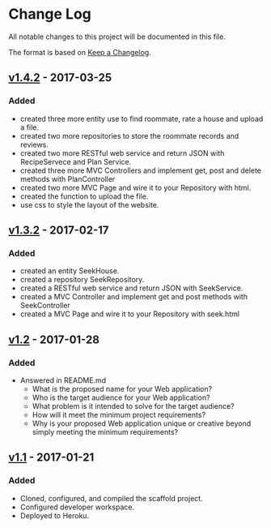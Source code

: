 # Change Log
All notable changes to this project will be documented in this file.

The format is based on [Keep a Changelog](http://keepachangelog.com/).

## [v1.4.2] - 2017-03-25
### Added
- created three more entity use to find roommate, rate a house and upload a file.
- created two more repositories to store the roommate records and reviews.
- created two more RESTful web service and return JSON with RecipeServece and Plan Service.
- created three more MVC Controllers and implement get, post and delete methods with PlanController
- created two more MVC Page and wire it to your Repository with html.
- created the function to upload the file.
- use css to style the layout of the website.

## [v1.3.2] - 2017-02-17
### Added
- created an entity SeekHouse.
- created a repository SeekRepository.
- created a RESTful web service and return JSON with SeekService.
- created a MVC Controller and implement get and post methods with SeekController
- created a MVC Page and wire it to your Repository with seek.html

## [v1.2] - 2017-01-28
### Added
- Answered in README.md
    - What is the proposed name for your Web application?
    - Who is the target audience for your Web application?
    - What problem is it intended to solve for the target audience?
    - How will it meet the minimum project requirements?
    - Why is your proposed Web application unique or creative beyond simply meeting the minimum requirements?

## [v1.1] - 2017-01-21
### Added
- Cloned, configured, and compiled the scaffold project.
- Configured developer workspace.
- Deployed to Heroku.

[v1.4.2]: https://github.com/infsci2560sp17/full-stack-web-ninazhang935/compare/v1.3.2...v1.4.2
[v1.3.2]: https://github.com/infsci2560sp17/full-stack-web-ninazhang935/compare/v1.2...v1.3.2
[v1.2]: https://github.com/infsci2560sp17/full-stack-web-ninazhang935/compare/v1.1...v1.2
[v1.1]: https://github.com/infsci2560sp17/full-stack-web-ninazhang935/compare/...v1.1
